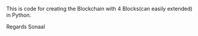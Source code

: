This is code for creating the Blockchain with 4 Blocks(can easily extended) in Python.


Regards 
Sonaal